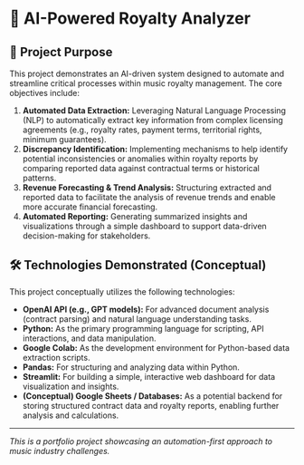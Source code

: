 # 🎵 AI-Powered Royalty Analyzer

## 🎯 Project Purpose

This project demonstrates an AI-driven system designed to automate and streamline critical processes within music royalty management. The core objectives include:

1.  **Automated Data Extraction:** Leveraging Natural Language Processing (NLP) to automatically extract key information from complex licensing agreements (e.g., royalty rates, payment terms, territorial rights, minimum guarantees).
2.  **Discrepancy Identification:** Implementing mechanisms to help identify potential inconsistencies or anomalies within royalty reports by comparing reported data against contractual terms or historical patterns.
3.  **Revenue Forecasting & Trend Analysis:** Structuring extracted and reported data to facilitate the analysis of revenue trends and enable more accurate financial forecasting.
4.  **Automated Reporting:** Generating summarized insights and visualizations through a simple dashboard to support data-driven decision-making for stakeholders.

## 🛠️ Technologies Demonstrated (Conceptual)

This project conceptually utilizes the following technologies:

* **OpenAI API (e.g., GPT models):** For advanced document analysis (contract parsing) and natural language understanding tasks.
* **Python:** As the primary programming language for scripting, API interactions, and data manipulation.
* **Google Colab:** As the development environment for Python-based data extraction scripts.
* **Pandas:** For structuring and analyzing data within Python.
* **Streamlit:** For building a simple, interactive web dashboard for data visualization and insights.
* **(Conceptual) Google Sheets / Databases:** As a potential backend for storing structured contract data and royalty reports, enabling further analysis and calculations.

---

*This is a portfolio project showcasing an automation-first approach to music industry challenges.*